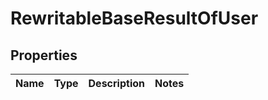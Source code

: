 
# RewritableBaseResultOfUser

## Properties
Name | Type | Description | Notes
------------ | ------------- | ------------- | -------------



